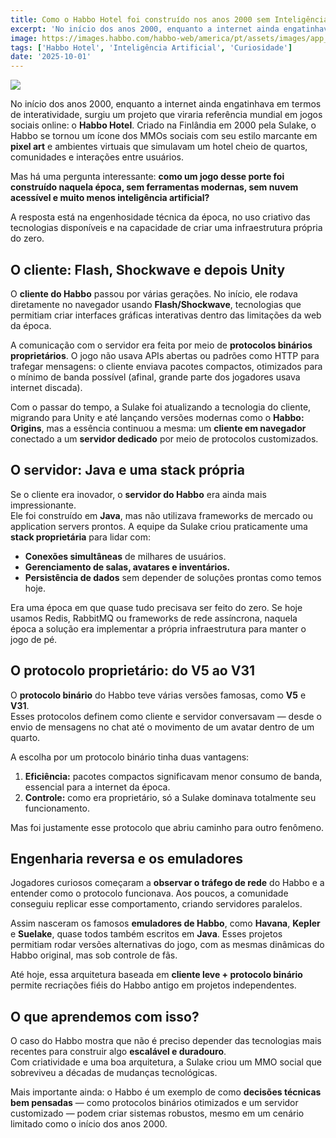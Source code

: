 ```yaml
---
title: Como o Habbo Hotel foi construído nos anos 2000 sem Inteligência Artificial
excerpt: 'No início dos anos 2000, enquanto a internet ainda engatinhava em termos de interatividade, surgiu um projeto que viraria referência mundial em jogos sociais online: o Habbo Hotel. Criado na Finlândia em 2000 pela Sulake, o Habbo se tornou um ícone dos MMOs sociais com seu estilo marcante em pixel art e ambientes virtuais que simulavam um hotel cheio de quartos, comunidades e interações entre usuários.'
image: https://images.habbo.com/habbo-web/america/pt/assets/images/app_summary_image-1200x628.3bc8bbb2.png
tags: ['Habbo Hotel', 'Inteligência Artificial', 'Curiosidade']
date: '2025-10-01'
---
```


![](https://images.habbo.com/habbo-web/america/pt/assets/images/app_summary_image-1200x628.3bc8bbb2.png)

No início dos anos 2000, enquanto a internet ainda engatinhava em termos de interatividade, surgiu um projeto que viraria referência mundial em jogos sociais online: o **Habbo Hotel**. Criado na Finlândia em 2000 pela Sulake, o Habbo se tornou um ícone dos MMOs sociais com seu estilo marcante em **pixel art** e ambientes virtuais que simulavam um hotel cheio de quartos, comunidades e interações entre usuários.

Mas há uma pergunta interessante: **como um jogo desse porte foi construído naquela época, sem ferramentas modernas, sem nuvem acessível e muito menos inteligência artificial?**  

A resposta está na engenhosidade técnica da época, no uso criativo das tecnologias disponíveis e na capacidade de criar uma infraestrutura própria do zero.

## O cliente: Flash, Shockwave e depois Unity

O **cliente do Habbo** passou por várias gerações. No início, ele rodava diretamente no navegador usando **Flash/Shockwave**, tecnologias que permitiam criar interfaces gráficas interativas dentro das limitações da web da época.

A comunicação com o servidor era feita por meio de **protocolos binários proprietários**. O jogo não usava APIs abertas ou padrões como HTTP para trafegar mensagens: o cliente enviava pacotes compactos, otimizados para o mínimo de banda possível (afinal, grande parte dos jogadores usava internet discada).

Com o passar do tempo, a Sulake foi atualizando a tecnologia do cliente, migrando para Unity e até lançando versões modernas como o **Habbo: Origins**, mas a essência continuou a mesma: um **cliente em navegador** conectado a um **servidor dedicado** por meio de protocolos customizados.

## O servidor: Java e uma stack própria

Se o cliente era inovador, o **servidor do Habbo** era ainda mais impressionante.  
Ele foi construído em **Java**, mas não utilizava frameworks de mercado ou application servers prontos. A equipe da Sulake criou praticamente uma **stack proprietária** para lidar com:

- **Conexões simultâneas** de milhares de usuários.  
- **Gerenciamento de salas, avatares e inventários.**  
- **Persistência de dados** sem depender de soluções prontas como temos hoje.  

Era uma época em que quase tudo precisava ser feito do zero. Se hoje usamos Redis, RabbitMQ ou frameworks de rede assíncrona, naquela época a solução era implementar a própria infraestrutura para manter o jogo de pé.

## O protocolo proprietário: do V5 ao V31

O **protocolo binário** do Habbo teve várias versões famosas, como **V5** e **V31**.  
Esses protocolos definem como cliente e servidor conversavam — desde o envio de mensagens no chat até o movimento de um avatar dentro de um quarto.

A escolha por um protocolo binário tinha duas vantagens:

1. **Eficiência:** pacotes compactos significavam menor consumo de banda, essencial para a internet da época.  
2. **Controle:** como era proprietário, só a Sulake dominava totalmente seu funcionamento.

Mas foi justamente esse protocolo que abriu caminho para outro fenômeno.

## Engenharia reversa e os emuladores

Jogadores curiosos começaram a **observar o tráfego de rede** do Habbo e a entender como o protocolo funcionava. Aos poucos, a comunidade conseguiu replicar esse comportamento, criando servidores paralelos.

Assim nasceram os famosos **emuladores de Habbo**, como **Havana**, **Kepler** e **Suelake**, quase todos também escritos em **Java**. Esses projetos permitiam rodar versões alternativas do jogo, com as mesmas dinâmicas do Habbo original, mas sob controle de fãs.

Até hoje, essa arquitetura baseada em **cliente leve + protocolo binário** permite recriações fiéis do Habbo antigo em projetos independentes.

## O que aprendemos com isso?

O caso do Habbo mostra que não é preciso depender das tecnologias mais recentes para construir algo **escalável e duradouro**.  
Com criatividade e uma boa arquitetura, a Sulake criou um MMO social que sobreviveu a décadas de mudanças tecnológicas.

Mais importante ainda: o Habbo é um exemplo de como **decisões técnicas bem pensadas** — como protocolos binários otimizados e um servidor customizado — podem criar sistemas robustos, mesmo em um cenário limitado como o início dos anos 2000.
